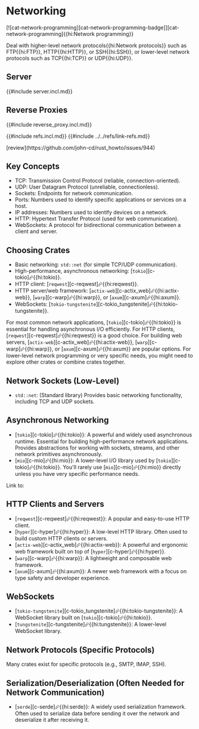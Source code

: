 # Networking

[![cat-network-programming][cat-network-programming-badge]][cat-network-programming]{{hi:Network programming}}

Deal with higher-level network protocols{{hi:Network protocols}} such as FTP{{hi:FTP}}, HTTP{{hi:HTTP}}, or SSH{{hi:SSH}}, or lower-level network protocols such as TCP{{hi:TCP}} or UDP{{hi:UDP}}.

## Server

{{#include server.incl.md}}

## Reverse Proxies

{{#include reverse_proxy.incl.md}}

{{#include refs.incl.md}}
{{#include ../../refs/link-refs.md}}

<div class="hidden">
[review](https://github.com/john-cd/rust_howto/issues/944)

## Key Concepts

- TCP: Transmission Control Protocol (reliable, connection-oriented).
- UDP: User Datagram Protocol (unreliable, connectionless).
- Sockets: Endpoints for network communication.
- Ports: Numbers used to identify specific applications or services on a host.
- IP addresses: Numbers used to identify devices on a network.
- HTTP: Hypertext Transfer Protocol (used for web communication).
- WebSockets: A protocol for bidirectional communication between a client and server.

## Choosing Crates

- Basic networking: `std::net` (for simple TCP/UDP communication).
- High-performance, asynchronous networking: [`tokio`][c-tokio]⮳{{hi:tokio}}.
- HTTP client: [`reqwest`][c-reqwest]⮳{{hi:reqwest}}.
- HTTP server/web framework: [`actix-web`][c-actix_web]⮳{{hi:actix-web}}, [`warp`][c-warp]⮳{{hi:warp}}, or [`axum`][c-axum]⮳{{hi:axum}}.
- WebSockets: [`tokio-tungstenite`][c-tokio_tungstenite]⮳{{hi:tokio-tungstenite}}.

For most common network applications, [`tokio`][c-tokio]⮳{{hi:tokio}} is essential for handling asynchronous I/O efficiently. For HTTP clients, [`reqwest`][c-reqwest]⮳{{hi:reqwest}} is a good choice. For building web servers, [`actix-web`][c-actix_web]⮳{{hi:actix-web}}, [`warp`][c-warp]⮳{{hi:warp}}, or [`axum`][c-axum]⮳{{hi:axum}} are popular options. For lower-level network programming or very specific needs, you might need to explore other crates or combine crates together.

## Network Sockets (Low-Level)

- `std::net`: (Standard library) Provides basic networking functionality, including TCP and UDP sockets.

## Asynchronous Networking

- [`tokio`][c-tokio]⮳{{hi:tokio}}: A powerful and widely used asynchronous runtime. Essential for building high-performance network applications. Provides abstractions for working with sockets, streams, and other network primitives asynchronously.
- [`mio`][c-mio]⮳{{hi:mio}}: A lower-level I/O library used by [`tokio`][c-tokio]⮳{{hi:tokio}}. You'll rarely use [`mio`][c-mio]⮳{{hi:mio}} directly unless you have very specific performance needs.

Link to:

## HTTP Clients and Servers

- [`reqwest`][c-reqwest]⮳{{hi:reqwest}}: A popular and easy-to-use HTTP client.
- [`hyper`][c-hyper]⮳{{hi:hyper}}: A low-level HTTP library. Often used to build custom HTTP clients or servers.
- [`actix-web`][c-actix_web]⮳{{hi:actix-web}}: A powerful and ergonomic web framework built on top of [`hyper`][c-hyper]⮳{{hi:hyper}}.
- [`warp`][c-warp]⮳{{hi:warp}}: A lightweight and composable web framework.
- [`axum`][c-axum]⮳{{hi:axum}}: A newer web framework with a focus on type safety and developer experience.

## WebSockets

- [`tokio-tungstenite`][c-tokio_tungstenite]⮳{{hi:tokio-tungstenite}}: A WebSocket library built on [`tokio`][c-tokio]⮳{{hi:tokio}}.
- [`tungstenite`][c-tungstenite]⮳{{hi:tungstenite}}: A lower-level WebSocket library.

## Network Protocols (Specific Protocols)

Many crates exist for specific protocols (e.g., SMTP, IMAP, SSH).

## Serialization/Deserialization (Often Needed for Network Communication)

- [`serde`][c-serde]⮳{{hi:serde}}: A widely used serialization framework. Often used to serialize data before sending it over the network and deserialize it after receiving it.

</div>
